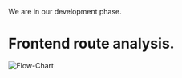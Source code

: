 We are in our development phase.

# Frontend route analysis.

<img src="https://i.ibb.co/X8vVwcR/Flow-Chart.png" alt="Flow-Chart" border="0">
